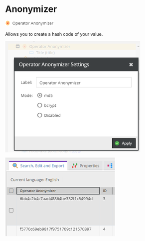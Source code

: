 # Anonymizer

![Symbol](../../../img/gridconfig/operator_anonymizer_symbol.png)

Allows you to create a hash code of your value.

![Setting](../../../img/gridconfig/operator_anonymizer_setting.png)

![Setting](../../../img/gridconfig/operator_anonymizer.png)



